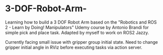# 3-DOF-Robot-Arm-
Learning how to build a 3 DOF Robot Arm based on the "Robotics and ROS 2 - Learn by Doing! Manipulators" Udemy course by Antonio Brandi for simple pick and place task. Adapted by myself to work on ROS2 Jazzy. 

Currently facing small issue with gripper group initial state. Need to change gripper initial angle in RViz before executing tasks via action server. 
